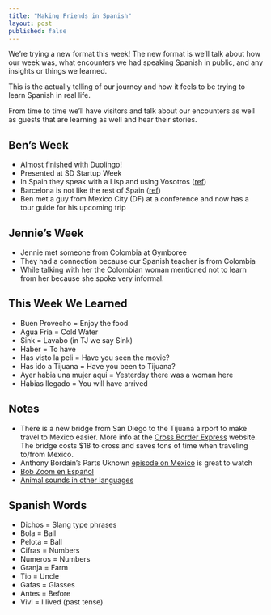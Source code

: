 ```yaml
---
title: "Making Friends in Spanish"
layout: post
published: false
---
```

We’re trying a new format this week! The new format is we’ll talk about how our week was, what encounters we had speaking Spanish in public, and any insights or things we learned.

This is the actually telling of our journey and how it feels to be trying to learn Spanish in real life.

From time to time we’ll have visitors and talk about our encounters as well as guests that are learning as well and hear their stories.

## Ben’s Week
* Almost finished with Duolingo!
* Presented at SD Startup Week
* In Spain they speak with a Lisp and using Vosotros ([ref](https://en.wikipedia.org/wiki/Phonological_history_of_Spanish_coronal_fricatives))
* Barcelona is not like the rest of Spain ([ref](https://en.wikipedia.org/wiki/Catalonia))
* Ben met a guy from Mexico City (DF) at a conference and now has a tour guide for his upcoming trip

## Jennie’s Week
* Jennie met someone from Colombia at Gymboree
* They had a connection because our Spanish teacher is from Colombia
* While talking with her the Colombian woman mentioned not to learn from her because she spoke very informal.

## This Week We Learned
* Buen Provecho = Enjoy the food
* Agua Fria = Cold Water
* Sink = Lavabo (in TJ we say Sink)
* Haber = To have
* Has visto la peli = Have you seen the movie?
* Has ido a Tijuana = Have you been to Tijuana?
* Ayer habia una mujer aqui = Yesterday there was a woman here
* Habias llegado = You will have arrived

## Notes
* There is a new bridge from San Diego to the Tijuana airport to make travel to Mexico easier. More info at the [Cross Border Express](https://www.crossborderxpress.com/node/1) website. The bridge costs $18 to cross and saves tons of time when traveling to/from Mexico.
* Anthony Bordain’s Parts Uknown [episode on Mexico](http://www.cnn.com/video/shows/anthony-bourdain-parts-unknown/season-3/mexico/) is great to watch
* [Bob Zoom en Español](https://www.youtube.com/playlist?list=PLfERVKDmUA50FCL8HeBQmHq07Aem_MRXn)
* [Animal sounds in other languages](https://www.esl-languages.com/en/study-abroad/coffee-time/animal-sounds/index.htm)

## Spanish Words
* Dichos = Slang type phrases
* Bola = Ball
* Pelota = Ball
* Cifras = Numbers
* Numeros = Numbers
* Granja = Farm
* Tio = Uncle
* Gafas = Glasses
* Antes = Before
* Vivi = I lived (past tense)
